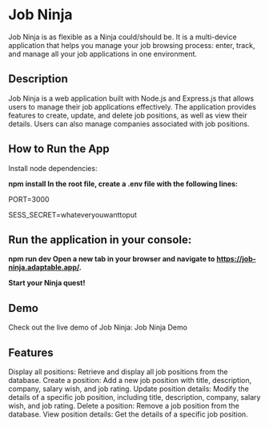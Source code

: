 # Job Ninja
Job Ninja is as flexible as a Ninja could/should be. It is a multi-device application that helps you manage your job browsing process: enter, track, and manage all your job applications in one environment.

## Description
Job Ninja is a web application built with Node.js and Express.js that allows users to manage their job applications effectively. The application provides features to create, update, and delete job positions, as well as view their details. Users can also manage companies associated with job positions.

## How to Run the App
Install node dependencies:


**npm install
In the root file, create a .env file with the following lines:**

PORT=3000

SESS_SECRET=whateveryouwanttoput

## Run the application in your console:

**npm run dev
Open a new tab in your browser and navigate to https://job-ninja.adaptable.app/.**

**Start your Ninja quest!**

## Demo
Check out the live demo of Job Ninja: Job Ninja Demo

## Features
Display all positions: Retrieve and display all job positions from the database.
Create a position: Add a new job position with title, description, company, salary wish, and job rating.
Update position details: Modify the details of a specific job position, including title, description, company, salary wish, and job rating.
Delete a position: Remove a job position from the database.
View position details: Get the details of a specific job position.

